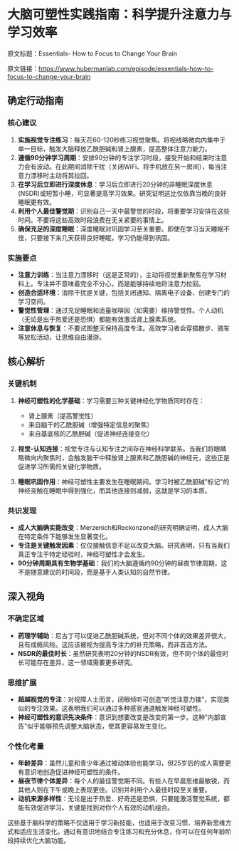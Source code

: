 # 大脑可塑性实践指南：科学提升注意力与学习效率

原文标题：Essentials- How to Focus to Change Your Brain

原文链接：https://www.hubermanlab.com/episode/essentials-how-to-focus-to-change-your-brain

<YouTube videoId="HiyzzcuaAac" />

## 确定行动指南

### 核心建议
1. **实施视觉专注练习**：每天花60-120秒练习视觉聚焦。将视线略微向内集中于单一目标，触发大脑释放乙酰胆碱和肾上腺素，提高整体注意力能力。
2. **遵循90分钟学习周期**：安排90分钟的专注学习时段，接受开始和结束时注意力会有波动。在此期间消除干扰（关闭WiFi、将手机放在另一房间），每当注意力漂移时主动将其拉回。
3. **在学习后立即进行深度休息**：学习后立即进行20分钟的非睡眠深度休息(NSDR)或短暂小睡，可显著提高学习效果。研究证明这比仅依靠当晚的良好睡眠更有效。
4. **利用个人最佳警觉期**：识别自己一天中最警觉的时段，将重要学习安排在这些时间。不要将这些高效时段浪费在无关紧要的事情上。
5. **确保充足的深度睡眠**：深度睡眠对巩固学习至关重要。即使在学习当天睡眠不佳，只要接下来几天获得良好睡眠，学习仍能得到巩固。

### 实施要点
- **注意力训练**：当注意力漂移时（这是正常的），主动将视觉重新聚焦在学习材料上。专注并不意味着完全不分心，而是能够持续地将注意力拉回。
- **创造合适环境**：消除干扰是关键，包括关闭通知、隔离电子设备、创建专门的学习空间。
- **警觉性管理**：通过充足睡眠和适量咖啡因（如需要）维持警觉性。个人动机（无论是出于热爱还是恐惧）都能有效激活肾上腺素系统。
- **注意休息与恢复**：不要试图整天保持高度专注。高效学习者会穿插散步、骑车等放松活动，让思维自由漫游。

## 核心解析

### 关键机制
1. **神经可塑性的化学基础**：学习需要三种关键神经化学物质同时存在：
   - 肾上腺素（提高警觉性）
   - 来自脑干的乙酰胆碱（增强特定信息的聚焦）
   - 来自基底核的乙酰胆碱（促进神经连接变化）

2. **视觉-认知连接**：视觉专注与认知专注之间存在神经科学联系。当我们将眼睛略微向内聚焦时，会触发脑干中释放肾上腺素和乙酰胆碱的神经元，这些正是促进学习所需的关键化学物质。

3. **睡眠巩固作用**：神经可塑性主要发生在睡眠期间。学习时被乙酰胆碱"标记"的神经突触在睡眠中得到强化，而其他连接则减弱，这就是学习的本质。

### 共识发现
- **成人大脑确实能改变**：Merzenich和Reckonzone的研究明确证明，成人大脑在特定条件下能够发生显著变化。
- **专注是关键触发因素**：仅仅接触信息不足以改变大脑。研究表明，只有当我们真正专注于特定经验时，神经可塑性才会发生。
- **90分钟周期具有生物学基础**：我们的大脑遵循约90分钟的昼夜节律周期，这不是随意建议的时间段，而是基于人类认知的自然节律。

## 深入视角

### 不确定区域
- **药理学辅助**：尼古丁可以促进乙酰胆碱系统，但对不同个体的效果差异很大，且有成瘾风险。这应该被视为提高专注力的补充策略，而非首选方法。
- **NSDR的最佳时长**：虽然研究表明20分钟的NSDR有效，但不同个体的最佳时长可能存在差异，这一领域需要更多研究。

### 思维扩展
- **超越视觉的专注**：对视障人士而言，闭眼倾听可创造"听觉注意力锥"，实现类似的专注效果。这表明我们可以通过多种感官通道触发神经可塑性。
- **神经可塑性的意识先决条件**：意识到想要改变是改变的第一步。这种"内部宣告"似乎能够预先调整大脑状态，使其更容易发生变化。

### 个性化考量
- **年龄差异**：虽然儿童和青少年通过被动体验也能学习，但25岁后的成人需要更有意识地创造促进神经可塑性的条件。
- **昼夜节律个体差异**：每个人的最佳警觉期不同。有些人在早晨思维最敏锐，而其他人则在下午或晚上表现更佳。识别并利用个人最佳时段至关重要。
- **动机来源多样性**：无论是出于热爱、好奇还是恐惧，只要能激活警觉系统，都能有效促进学习。关键是找到对你个人有效的动机组合。

这些基于脑科学的策略不仅适用于学习新技能，也适用于改变习惯、培养新思维方式和适应生活变化。通过有意识地结合专注练习和充分休息，你可以在任何年龄阶段持续优化大脑功能。
